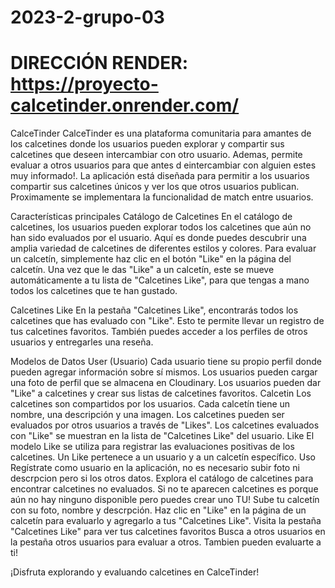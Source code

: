# 2023-2-grupo-03
# DIRECCIÓN RENDER: https://proyecto-calcetinder.onrender.com/
CalceTinder
CalceTinder es una plataforma comunitaria para amantes de los calcetines donde los usuarios pueden explorar y compartir sus calcetines que deseen intercambiar con otro usuario. Ademas, permite evaluar a otros usuarios para que antes d eintercambiar con alguien estes muy informado!. La aplicación está diseñada para permitir a los usuarios compartir sus calcetines únicos y ver los que otros usuarios publican. Proximamente se implementara la funcionalidad de match entre usuarios. 

Características principales
Catálogo de Calcetines
En el catálogo de calcetines, los usuarios pueden explorar todos los calcetines que aún no han sido evaluados por el usuario. Aquí es donde puedes descubrir una amplia variedad de calcetines de diferentes estilos y colores. Para evaluar un calcetín, simplemente haz clic en el botón "Like" en la página del calcetín. Una vez que le das "Like" a un calcetín, este se mueve automáticamente a tu lista de "Calcetines Like", para que tengas a mano todos los calcetines que te han gustado.

Calcetines Like
En la pestaña "Calcetines Like", encontrarás todos los calcetines que has evaluado con "Like". Esto te permite llevar un registro de tus calcetines favoritos. También puedes acceder a los perfiles de otros usuarios y entregarles una reseña.

Modelos de Datos
User (Usuario)
Cada usuario tiene su propio perfil donde pueden agregar información sobre sí mismos.
Los usuarios pueden cargar una foto de perfil que se almacena en Cloudinary.
Los usuarios pueden dar "Like" a calcetines y crear sus listas de calcetines favoritos.
Calcetin
Los calcetines son compartidos por los usuarios.
Cada calcetín tiene un nombre, una descripción y una imagen.
Los calcetines pueden ser evaluados por otros usuarios a través de "Likes".
Los calcetines evaluados con "Like" se muestran en la lista de "Calcetines Like" del usuario.
Like
El modelo Like se utiliza para registrar las evaluaciones positivas de los calcetines.
Un Like pertenece a un usuario y a un calcetín específico.
Uso
Regístrate como usuario en la aplicación, no es necesario subir foto ni descrpcion pero si los otros datos.
Explora el catálogo de calcetines para encontrar calcetines no evaluados. Si no te aparecen calcetines es porque aún no hay ninguno disponible pero puedes crear uno TU! Sube tu calcetín con su foto, nombre y descrpción. 
Haz clic en "Like" en la página de un calcetín para evaluarlo y agregarlo a tus "Calcetines Like".
Visita la pestaña "Calcetines Like" para ver tus calcetines favoritos
Busca a otros usuarios en la pestaña otros usuarios para evaluar a otros. Tambien pueden evaluarte a ti!

¡Disfruta explorando y evaluando calcetines en CalceTinder!